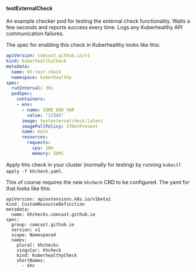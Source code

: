#### testExternalCheck

An example checker pod for testing the external check functionality.  Waits a few seconds and reports success every time.  Logs any Kuberhealthy API communication failures.

The spec for enabling this check in Kuberhealthy looks like this:

```yaml
apiVersion: comcast.github.io/v1
kind: KuberhealthyCheck
metadata:
  name: kh-test-check
  namespace: kuberhealthy
spec:
  runInterval: 30s
  podSpec:
    containers:
    - env:
      - name: SOME_ENV_VAR
        value: "12345"
      image: testexternalcheck:latest
      imagePullPolicy: IfNotPresent
      name: main
      resources:
        requests:
          cpu: 10m
          memory: 50Mi
```

Apply this check in your cluster (normally for testing) by running `kubectl apply -f khcheck.yaml`.

This of course requires the new `khcheck` CRD to be configured.  The yaml for that looks like this:

```
apiVersion: apiextensions.k8s.io/v1beta1
kind: CustomResourceDefinition
metadata:
  name: khchecks.comcast.github.io
spec:
  group: comcast.github.io
  version: v1
  scope: Namespaced
  names:
    plural: khchecks
    singular: khcheck
    kind: KuberhealthyCheck
    shortNames:
      - khc
```
